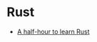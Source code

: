 Rust
====

* [A half-hour to learn Rust](https://fasterthanli.me/articles/a-half-hour-to-learn-rust)
